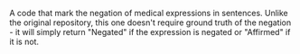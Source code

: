 A code that mark the negation of medical expressions in sentences.
Unlike the original repository, this one doesn't require ground truth of the negation - it will simply return "Negated" if the expression is negated or "Affirmed" if it is not.
